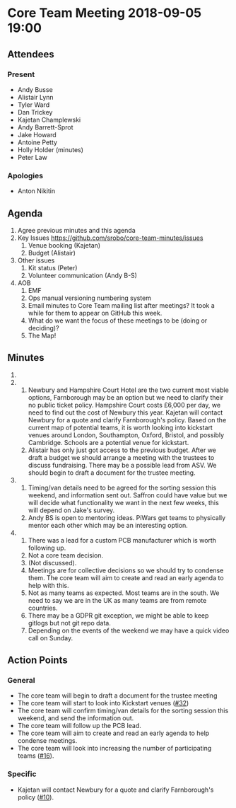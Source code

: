 # Core Team Meeting 2018-09-05 19:00

## Attendees
### Present
- Andy Busse
- Alistair Lynn
- Tyler Ward
- Dan Trickey
- Kajetan Champlewski
- Andy Barrett-Sprot
- Jake Howard
- Antoine Petty
- Holly Holder (minutes)
- Peter Law
### Apologies
- Anton Nikitin

## Agenda
1. Agree previous minutes and this agenda
2. Key Issues https://github.com/srobo/core-team-minutes/issues
	1. Venue booking (Kajetan)
	2. Budget (Alistair)
3. Other issues
	1. Kit status (Peter)
	2. Volunteer communication (Andy B-S)
4. AOB
	1. EMF
	2. Ops manual versioning numbering system
	3. Email minutes to Core Team mailing list after meetings? It took a while for them to appear on GitHub this week.
	4. What do we want the focus of these meetings to be (doing or deciding)?
	5. The Map!

## Minutes
1.
2.
	1. Newbury and Hampshire Court Hotel are the two current most viable options, Farnborough may be an option but we need to clarify their no public ticket policy. Hampshire Court costs £6,000 per day, we need to find out the cost of Newbury this year. Kajetan will contact Newbury for a quote and clarify Farnborough's policy. Based on the current map of potential teams, it is worth looking into kickstart venues around London, Southampton, Oxford, Bristol, and possibly Cambridge. Schools are a potential venue for kickstart.
	2. Alistair has only just got access to the previous budget. After we draft a budget we should arrange a meeting with the trustees to discuss fundraising. There may be a possible lead from ASV. We should begin to draft a document for the trustee meeting.
3.
	1. Timing/van details need to be agreed for the sorting session this weekend, and information sent out. Saffron could have value but we will decide what functionality we want in the next few weeks, this will depend on Jake's survey.
	2. Andy BS is open to mentoring ideas. PiWars get teams to physically mentor each other which may be an interesting option.
4.
	1. There was a lead for a custom PCB manufacturer which is worth following up.
	2. Not a core team decision.
	3. (Not discussed).
	4. Meetings are for collective decisions so we should try to condense them. The core team will aim to create and read an early agenda to help with this.
	5. Not as many teams as expected. Most teams are in the south. We need to say we are in the UK as many teams are from remote countries.
	6. There may be a GDPR git exception, we might be able to keep gitlogs but not git repo data.
	7. Depending on the events of the weekend we may have a quick video call on Sunday.

## Action Points

### General
- The core team will begin to draft a document for the trustee meeting
- The core team will start to look into Kickstart venues ([#32](https://github.com/srobo/core-team-minutes/issues/32))
- The core team will confirm timing/van details for the sorting session this weekend, and send the information out.
- The core team will follow up the PCB lead.
- The core team will aim to create and read an early agenda to help condense meetings.
- The core team will look into increasing the number of participating teams ([#16](https://github.com/srobo/core-team-minutes/issues/16)).

### Specific
- Kajetan will contact Newbury for a quote and clarify Farnborough's policy ([#10](https://github.com/srobo/core-team-minutes/issues/10)).
